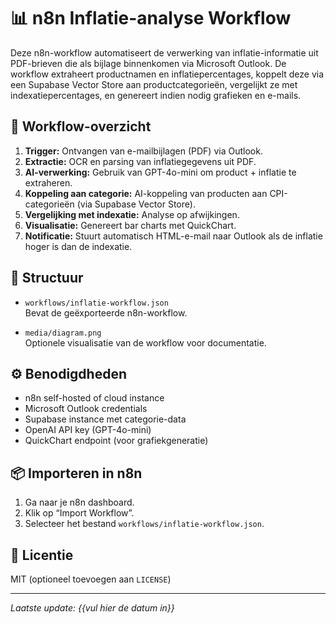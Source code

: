 # 📊 n8n Inflatie-analyse Workflow

Deze n8n-workflow automatiseert de verwerking van inflatie-informatie uit PDF-brieven die als bijlage binnenkomen via Microsoft Outlook. De workflow extraheert productnamen en inflatiepercentages, koppelt deze via een Supabase Vector Store aan productcategorieën, vergelijkt ze met indexatiepercentages, en genereert indien nodig grafieken en e-mails.

## 🔁 Workflow-overzicht

1. **Trigger:** Ontvangen van e-mailbijlagen (PDF) via Outlook.
2. **Extractie:** OCR en parsing van inflatiegegevens uit PDF.
3. **AI-verwerking:** Gebruik van GPT-4o-mini om product + inflatie te extraheren.
4. **Koppeling aan categorie:** AI-koppeling van producten aan CPI-categorieën (via Supabase Vector Store).
5. **Vergelijking met indexatie:** Analyse op afwijkingen.
6. **Visualisatie:** Genereert bar charts met QuickChart.
7. **Notificatie:** Stuurt automatisch HTML-e-mail naar Outlook als de inflatie hoger is dan de indexatie.

## 📂 Structuur

- `workflows/inflatie-workflow.json`  
  Bevat de geëxporteerde n8n-workflow.

- `media/diagram.png`  
  Optionele visualisatie van de workflow voor documentatie.

## ⚙️ Benodigdheden

- n8n self-hosted of cloud instance
- Microsoft Outlook credentials
- Supabase instance met categorie-data
- OpenAI API key (GPT-4o-mini)
- QuickChart endpoint (voor grafiekgeneratie)

## 📦 Importeren in n8n

1. Ga naar je n8n dashboard.
2. Klik op “Import Workflow”.
3. Selecteer het bestand `workflows/inflatie-workflow.json`.

## 📜 Licentie

MIT (optioneel toevoegen aan `LICENSE`)

---

*Laatste update: {{vul hier de datum in}}*

